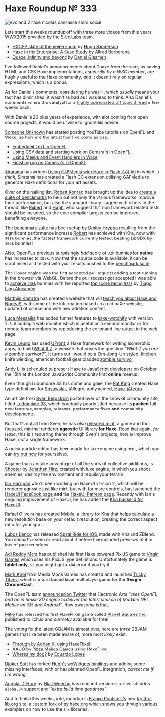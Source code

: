 [_template]: ../templates/roundup.html
[date]: / "2015-08-17 08:26:00"
[modified]: / "2015-08-26 12:16:00"
[published]: / "2015-08-26 13:00:00"
[“”]: a ""
# Haxe Roundup № 333

![evoland 2 haxe nicolas cannasse shiro social](/img/333/evoland2.jpg "Evoland 2 concept art from Shiro Games")

Lets start this weeks roundup off with three more videos from this years
WWX2015 provided by the [Silex Labs][tw1] team.

- [HXCPP state of the ~~union~~ enum][l1] by [Hugh Sanderson][tw2]
- [Haxe in the Enterprise: A Case Study][l2] by Alfred Barberena
- [Quaxe, infinity and beyond][l3] by [Daniel Glazmen][tw3]

I've followed Daniel's announcements about Quaxe from the start, as having
HTML and CSS Haxe implementations, _especially by a W3C member_, are hughly useful
to the Haxe community, _and_ it doesn't rely on regular expressions, which is a bonus.

As for Daniel's comments, considering he was ill, which _usually_ means your
tact has diminished, it wasn't as bad as I was lead to think. Also Daniel's comments
where the catalyst for a [highly opinionated off topic thread][l4]
a few weeks back.

With Daniel's 20 plus years of experience, with alot coming from open source projects,
it would be unwise to ignore his advice.

[Someone Unknown][tw4] has started posting YouTube tutorials on OpenFL and Waxe,
so here are the latest four I've come across.

- [Embedded Text in OpenFL][l5]
- [Using CSV data and starting work on Camera's in OpenFL][l6]
- [Using Menus and Event Handlers in Waxe][l7]
- [Finishing up on Camera's in OpenFL][l8]

[Siratama][tw5] has written [Using GAFMedia with Haxe in Flash CC][l9][Jp] in which
, _I think_, Siratama has created a Flash CC extension utilising GAFMedia
to generate Haxe definitions for your art assets.

Over on the mailing list, [Robert Konrad][tw6] has brought up the idea to 
[create a suite of benchmarks][l10] to help out not only the various 
frameworks improve their performance, but also the standard library. I agree with
others in the thread, like [Robert][tw6] and [Hugh][tw7], who suggest that 
non framework related tests should be included, so the core compiler targets 
can be improved, benefiting everyone.

The [benchmark suite][l11] has been setup by 
[Dmitry Hryppa][tw8] resulting from the significant performance increase
[Robert][tw6] has achieved with Kha, now with [`408k` bunnies][l12], the fastest
framework currently tested, beating LibGDX by `105k` bunnies!

Also, OpenFL's previous surprisingly _bad_ score of `32k` bunnies for **native**
has increased to `103k`. Now that the source code is available, it can be
scrutinised and tested with your results pushed to the [benchmark suite][l13].

The Haxor engine was the first accepted pull request adding a test running
in the browser via WebGL. Before the pull request got accepted I was able to
[achieve `430k`][l14] bunnies with the reported [top score being `525k`][l15] by 
[Tiago Ling Alexandre][tw9].

[Matthijs Kamstra][tw10] has created a website that will [teach you about
Haxe and NodeJS][l16], with some of the information based on a old
haXe website, updated of course and with new addition content.

[Luca Messalira][tw11] has added further features to [haxe-watchify][l17] with
version `1.3.0` adding a web monitor which is useful on a second monitor or for 
remote team members by reproducing the command line output in the
web page.

[Kevin Leung][gh1] has used [UFront][l18], a Haxe framework for writing isomorphic
apps, to build [What If Z][l19], a website that poses the question
_"What if you are a zombie survivor?"_. It turns out I would be a Kim-Jong-Un
styled, kitchen knife wielding, american football gear cladded 
[zombie survivor][l20].

[Andy Li][tw12] is scheduled to present [Haxe to JavaScript developers][l21]
on October the 15th at the London JavaScript Community first **online** meetup.

Even though Ludumdare 33 has come and gone, the [Rat King][tw13] created Haxe
type definitions for [Sosowski's][tw14] jAllegro, aptly named, 
[Haxe-jAllegro][l22].

An article from [Sven Bergström][tw15] posted over on the snõwkit community
site, titled [Ludumdate 33][l23], which is actually poorly titled because its
**packed** full new features, samples, releases, performance fixes **and** 
community developments.

But that's not all from Sven, he has _also_ [released mínt][l24], a game and tool focused, 
minimal renderer **agnostic** UI library **for Haxe**. Read that again, _for Haxe_,
this is a recurring theme through Sven's projects, how to improve Haxe, _not_
a single framework.

A _quick_ particle editor has been made for luxe engine using mínt, which you
can [try out now][l25] for yourselves.

A game that can take advantage of all the snõwkit collective additions, is
[Shooter][l26] by [Jonathan Hirz][tw16], created with luxe engine, in which you shoot enemies, destroy
the  environment and rebuild your terrain.

[Ian Harrigan][tw17] who's been working on HaxeUI version 2, which will be
renderer agnostic just like mínt, but with far more controls, has launched
the [HaxeUI FaceBook page][l27] **and** the [HaxeUI Patreon page][l28]. 
Recently with Ian's ongoing improvement of HaxeUI, he has added the
[Kha backend for HaxeUI][l29].

[Rafael Oliveira][tw18] has created [Mobile][l30], a library for Kha that
helps calculate a new resolution base on your default resolution, creating the
correct aspect ratio for your app.

[Lubos Lenco][tw19] has released [Spiral Ride for iOS][l31], made with Kha 
and ZBlend. You _should've_ seen or read about it before I've included
previews of it in lots of past roundups.

[Adi Reddy Mora][tw20] has published his first Haxe powered PixiJS game
to [Virgin Games][l32] which uses his PixiJS type definitions. Unfortunately
the game is **tablet only**, so you might get a `404` error if you try
it.

[Mark Knol][tw21] from Media Monk Games has created and launched 
[Tricky Titans][l33], which is a turn based local multiplayer game for the
**Google ChromeCast**.

The OpenFL team [announced on Twitter][l34] that Electronic Arts _“uses OpenFL and an
in house 3D engine to deliver the latest season of Madden NFL Mobile on iOS and
Android”_. How _awesome_ is that.

[Mike][tw22] has released his first HaxeFlixel game called 
[Planet Squares Inc][l35], published to itch.io and _currently_ available for
free!

The voting for the latest GBJAM is almost over, here are _three_ GBJAM games
that I've been made aware of, more most _likely_ exist.

- [Through][l38] by [Adrian K.][tw25] using HaxeFlixel
- [AXUO][l37] by [Pizza Makes Games][tw24] using HaxeFlixel
- [Wheres my dog?][l36] by [Eduardo Lopes][tw23]

[Djoker Soft][tw26] has forked [Hugh's][tw2] [wxWidgets bindings][l39] and adding some
missing interfaces, with or has planned OpenFL integration, _correct me if I'm
wrong_.

[Angular 2 Haxe][l40] by [Niall Weedon][tw27] has reached version `0.3.0` which adds
`alpha.34` support and _“extra build time goodness”_.

And to finish this weeks, _late_, roundup is [Franco Ponticelli's][tw28]
new [try.thx-lib.org][l41] site, a custom fork of [try.haxe.org][l42] 
which shows you through various examples on how to use the `thx` libraries.

[gh1]: https://github.com/kevinresol "@kevinresol"

[tw28]: https://twitter.com/fponticelli "@fponticelli"
[tw27]: https://twitter.com/niall_weedon "@niall_weedon"
[tw26]: https://twitter.com/djokersoft "@djokersoft"
[tw25]: https://twitter.com/goshki "@goshki"
[tw24]: https://twitter.com/Pizzamakesgames "@Pizzamakesgames"
[tw23]: https://twitter.com/EdoardoLopes "@EdoardoLopes"
[tw22]: https://twitter.com/mikeevmm "@mikeevmm"
[tw21]: https://twitter.com/mknol "@mknol"
[tw20]: https://twitter.com/adireddy "@adireddy"
[tw19]: https://twitter.com/luboslenco "@luboslenco"
[tw18]: https://twitter.com/sudoestegames "@sudoestegames"
[tw17]: https://twitter.com/IanHarrigan1982 "@IanHarrigan1982"
[tw16]: https://twitter.com/jonathanhirz "@jonathanhirz"
[tw15]: https://twitter.com/___discovery "@___discovery"
[tw14]: https://twitter.com/Sosowski "@Sosowski"
[tw13]: https://twitter.com/RatKingsLair "@RatKingsLair"
[tw12]: https://twitter.com/andy_li "@andy_li"
[tw11]: https://twitter.com/lucamezzalira "@lucamezzalira"
[tw10]: https://twitter.com/MatthijsKamstra "@MatthijsKamstra"
[tw9]: https://twitter.com/TiagoLing "@TiagoLing"
[tw8]: https://twitter.com/dmitryhryppa "@dmitryhryppa"
[tw7]: https://twitter.com/GameHaxe "@GameHaxe"
[tw6]: https://twitter.com/robdangerous "@robdangerous"
[tw5]: https://twitter.com/dango_itimi "@dango_itimi"
[tw4]: https://twitter.com/tienery "@tienery"
[tw3]: https://twitter.com/glazou "@glazou"
[tw2]: https://twitter.com/GameHaxe "@GameHaxe"
[tw1]: https://twitter.com/silexlabs "@silexlabs"

[l42]: http://try.haxe.org/ "Try Haxe Online"
[l41]: http://try.thx-lib.org/ "Try thx-lib Online"
[l40]: https://github.com/nweedon/angular2haxe "Angular2Haxe on GitHub"
[l39]: https://github.com/akadjoker/waxe "Waxe on GitHub"
[l38]: http://gamejolt.com/games/through/85283 "Through GBJAM 4"
[l37]: http://gamejolt.com/games/axuo/86972 "AXUO GBJAM 4"
[l36]: http://jams.gamejolt.io/gbjam4/games/where-s-my-dog/87073 "Wheres my dog? GBJAM 4"
[l35]: http://miguelmurca.itch.io/psi "Planet Squares Inc available on Itch.io"
[l34]: https://twitter.com/Open_FL/status/634031045235466240 "Electronic Arts uses OpenFL for iOS and Android games"
[l33]: http://www.trickytitans.com/ "Tricky Titans"
[l32]: https://m.virgingames.com/game/animal-riches/demo "Animal Riches Haxe PixiJS Game"
[l31]: https://itunes.apple.com/us/app/spiral-ride/id982270516 "Spiral Ride available on iTunes App Store"
[l30]: https://github.com/RafaelOliveira/Mobile "Mobile on GitHub"
[l29]: https://twitter.com/IanHarrigan1982/status/633403754696589312 "HaxeUI Kha backend preview on Twitter"
[l28]: https://www.patreon.com/haxeui?ty=h "HaxeUI Patreon Page"
[l27]: https://www.facebook.com/haxeui "HaxeUI FaceBook Page"
[l26]: https://gitlab.com/jonathanhirz/shooter "Shooter on GitLab"
[l25]: https://fuzzywuzzie.github.io/LuxeParticleDesigner/ "Luxe engine particle designer using mínt"
[l24]: http://snowkit.org/2015/08/21/mint-alpha-release/ "Mínt alpha release"
[l23]: http://snowkit.org/2015/08/20/ludumdare-33/ "Ludumdare 33 on Snõwkit"
[l22]: https://github.com/ratkingsminion/haxe-jAllegro "Haxe-jAllegro on GitHub"
[l21]: http://www.meetup.com/London-JavaScript-Community/events/224686660/ "Haxe for JavaScript developers online meetup"
[l20]: http://whatifz.com/zombie-survivor/eNrLrzSxykvMTa00NLYKzs5MzFE1MnBKzMzLqzSzSk_NS0ktqjS0yk0HAAuFDYg "What if you are a zombie survivor? Skial Bainn"
[l19]: http://whatifz.com/ "What if you are a zombie survivor?"
[l18]: http://ufront.net/ "UFront | A powerful framework for writing isomorphic apps in Haxe"
[l17]: http://lucamezzalira.github.io/haxe-watchify/ "Haxe Watchify on GitHub"
[l16]: http://matthijskamstra.github.io/haxenode/ "Haxe and NodeJS | An Introduction"
[l15]: https://twitter.com/TiagoLing/status/634415400508358656 "Haxor BunnyMark test results"
[l14]: https://twitter.com/skial/status/634413386646822912/photo/1 "Haxor BunnyMark test results"
[l13]: https://github.com/dmitryhryppa/Frameworks_test/issues/1 "Add your results to the benchmark suite on GitHub"
[l12]: http://themozokteam.com/playground/frameworkstest/ "Framework BunnyMark benchmark"
[l11]: https://github.com/dmitryhryppa/Frameworks_test "Haxe Benchmark Suite on GitHub"
[l10]: https://groups.google.com/forum/#!topic/haxelang/zSsnCGb6Wks "Haxe Performance Test Suite"
[l9]: http://www.dango-itimi.com/blog/archives/2015/001235.html "Using GAFMedia with Haxe in Flash CC [Jp]"
[l8]: https://www.youtube.com/watch?v=1pk1TzSvA-s "Finishing up on Camera's in OpenFL on YouTube"
[l7]: https://www.youtube.com/watch?v=jlJJpZrgc6Q "Using Menus and Event Handlers in Waxe on YouTube"
[l6]: https://www.youtube.com/watch?v=fFK-wD6YAuE "Using CSV data and starting work on camera's in OpenFL on YouTube"
[l5]: https://www.youtube.com/watch?v=S_YmM-_OQpY "Embedded Text in OpenFL on YouTube"
[l4]: https://groups.google.com/forum/#!msg/haxelang/i8iXdpK8oAc/W71069ztvu4J "That one highly opinionated Haxe thread"
[l3]: http://www.silexlabs.org/quaxe-infinity-and-beyond/ "Quaxe, infinity and beyond WWX2015 talk"
[l2]: http://www.silexlabs.org/haxe-in-the-enterprise-a-case-study/ "Haxe in the Enterprise: A Case Study WWX2015 talk"
[l1]: http://www.silexlabs.org/hxcpp-state-of-the-enum-union/ "HXCPP state of the enum WWX2015 talk"